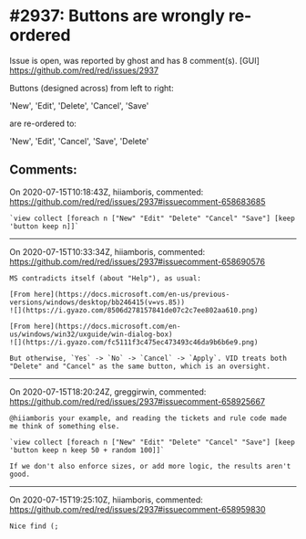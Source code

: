 
#2937: Buttons are wrongly re-ordered
================================================================================
Issue is open, was reported by ghost and has 8 comment(s).
[GUI]
<https://github.com/red/red/issues/2937>

Buttons (designed across) from left to right:

'New', 'Edit', 'Delete', 'Cancel', 'Save'

are re-ordered to:

'New', 'Edit', 'Cancel', 'Save', 'Delete'



Comments:
--------------------------------------------------------------------------------

On 2020-07-15T10:18:43Z, hiiamboris, commented:
<https://github.com/red/red/issues/2937#issuecomment-658683685>

    `view collect [foreach n ["New" "Edit" "Delete" "Cancel" "Save"] [keep 'button keep n]]`

--------------------------------------------------------------------------------

On 2020-07-15T10:33:34Z, hiiamboris, commented:
<https://github.com/red/red/issues/2937#issuecomment-658690576>

    MS contradicts itself (about "Help"), as usual:
    
    [From here](https://docs.microsoft.com/en-us/previous-versions/windows/desktop/bb246415(v=vs.85))
    ![](https://i.gyazo.com/8506d278157841de07c2c7ee802aa610.png) 
    
    [From here](https://docs.microsoft.com/en-us/windows/win32/uxguide/win-dialog-box)
    ![](https://i.gyazo.com/fc5111f3c475ec473493c46da9b6b6e9.png) 
    
    But otherwise, `Yes` -> `No` -> `Cancel` -> `Apply`. VID treats both "Delete" and "Cancel" as the same button, which is an oversight.

--------------------------------------------------------------------------------

On 2020-07-15T18:20:24Z, greggirwin, commented:
<https://github.com/red/red/issues/2937#issuecomment-658925667>

    @hiiamboris your example, and reading the tickets and rule code made me think of something else.
    
    `view collect [foreach n ["New" "Edit" "Delete" "Cancel" "Save"] [keep 'button keep n keep 50 + random 100]]`
    
    If we don't also enforce sizes, or add more logic, the results aren't good. 

--------------------------------------------------------------------------------

On 2020-07-15T19:25:10Z, hiiamboris, commented:
<https://github.com/red/red/issues/2937#issuecomment-658959830>

    Nice find (;

